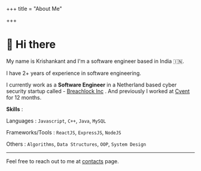 +++
title = "About Me"

+++
# 👋 Hi there 

My name is Krishankant and I'm a software engineer based in India 🇮🇳.

I have 2+ years of experience in software engineering.

I currently work as a **Software Engineer** in a Netherland based cyber security startup called - <a href="http://breachlock.com/" target="blank">Breachlock Inc</a> . And previously I worked at [Cvent](https://www.cvent.com/) for 12 months.

**Skills** :

Languages : `Javascript`, `C++`, `Java`, `MySQL`

Frameworks/Tools : `ReactJS`, `ExpressJS`, `NodeJS`

Others : `Algorithms`, `Data Structures`, `OOP`, `System Design`

***

Feel free to reach out to me at [contacts](/contact) page.